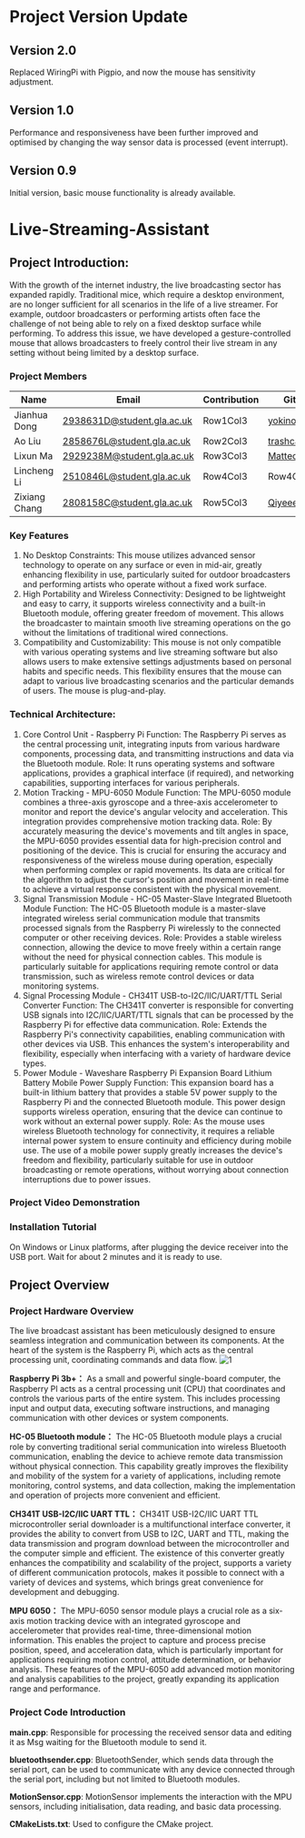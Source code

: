# Project Version Update
## Version 2.0
Replaced WiringPi with Pigpio, and now the mouse has sensitivity adjustment.

## Version 1.0
Performance and responsiveness have been further improved and optimised by changing the way sensor data is processed (event interrupt).

## Version 0.9
Initial version, basic mouse functionality is already available.


# Live-Streaming-Assistant

## Project Introduction:
With the growth of the internet industry, the live broadcasting sector has expanded rapidly. Traditional mice, which require a desktop environment, are no longer sufficient for all scenarios in the life of a live streamer. For example, outdoor broadcasters or performing artists often face the challenge of not being able to rely on a fixed desktop surface while performing. To address this issue, we have developed a gesture-controlled mouse that allows broadcasters to freely control their live stream in any setting without being limited by a desktop surface.

### Project Members
| Name | Email | Contribution | GitHub |
|----------|----------|----------|----------|
| Jianhua Dong |2938631D@student.gla.ac.uk | Row1Col3 |[ yokinoh](https://github.com/yokinoh) |
| Ao Liu | 2858676L@student.gla.ac.uk | Row2Col3 | [trashcanbomb](https://github.com/trashcanbomb) |
| Lixun Ma | 2929238M@student.gla.ac.uk | Row3Col3 | [Matteo](https://github.com/Matteolx98) |
| Lincheng Li | 2510846L@student.gla.ac.uk | Row4Col3 | Row4Col4 |
| Zixiang Chang | 2808158C@student.gla.ac.uk | Row5Col3 | [Qiyeeeee](https://github.com/Qiyeeeee) |


### Key Features
1. No Desktop Constraints: This mouse utilizes advanced sensor technology to operate on any surface or even in mid-air, greatly enhancing flexibility in use, particularly suited for outdoor broadcasters and performing artists who operate without a fixed work surface.
2. High Portability and Wireless Connectivity: Designed to be lightweight and easy to carry, it supports wireless connectivity and a built-in Bluetooth module, offering greater freedom of movement. This allows the broadcaster to maintain smooth live streaming operations on the go without the limitations of traditional wired connections.
3. Compatibility and Customizability: This mouse is not only compatible with various operating systems and live streaming software but also allows users to make extensive settings adjustments based on personal habits and specific needs. This flexibility ensures that the mouse can adapt to various live broadcasting scenarios and the particular demands of users. The mouse is plug-and-play.

### Technical Architecture:
1. Core Control Unit - Raspberry Pi
Function: The Raspberry Pi serves as the central processing unit, integrating inputs from various hardware components, processing data, and transmitting instructions and data via the Bluetooth module.
Role: It runs operating systems and software applications, provides a graphical interface (if required), and networking capabilities, supporting interfaces for various peripherals.
2. Motion Tracking - MPU-6050 Module
Function: The MPU-6050 module combines a three-axis gyroscope and a three-axis accelerometer to monitor and report the device's angular velocity and acceleration. This integration provides comprehensive motion tracking data.
Role: By accurately measuring the device's movements and tilt angles in space, the MPU-6050 provides essential data for high-precision control and positioning of the device. This is crucial for ensuring the accuracy and responsiveness of the wireless mouse during operation, especially when performing complex or rapid movements. Its data are critical for the algorithm to adjust the cursor's position and movement in real-time to achieve a virtual response consistent with the physical movement.
3. Signal Transmission Module - HC-05 Master-Slave Integrated Bluetooth Module
Function: The HC-05 Bluetooth module is a master-slave integrated wireless serial communication module that transmits processed signals from the Raspberry Pi wirelessly to the connected computer or other receiving devices.
Role: Provides a stable wireless connection, allowing the device to move freely within a certain range without the need for physical connection cables. This module is particularly suitable for applications requiring remote control or data transmission, such as wireless remote control devices or data monitoring systems.
4. Signal Processing Module - CH341T USB-to-I2C/IIC/UART/TTL Serial Converter
Function: The CH341T converter is responsible for converting USB signals into I2C/IIC/UART/TTL signals that can be processed by the Raspberry Pi for effective data communication.
Role: Extends the Raspberry Pi's connectivity capabilities, enabling communication with other devices via USB. This enhances the system's interoperability and flexibility, especially when interfacing with a variety of hardware device types.
5. Power Module - Waveshare Raspberry Pi Expansion Board Lithium Battery Mobile Power Supply
Function: This expansion board has a built-in lithium battery that provides a stable 5V power supply to the Raspberry Pi and the connected Bluetooth module. This power design supports wireless operation, ensuring that the device can continue to work without an external power supply.
Role: As the mouse uses wireless Bluetooth technology for connectivity, it requires a reliable internal power system to ensure continuity and efficiency during mobile use. The use of a mobile power supply greatly increases the device's freedom and flexibility, particularly suitable for use in outdoor broadcasting or remote operations, without worrying about connection interruptions due to power issues.
### Project Video Demonstration
### Installation Tutorial
On Windows or Linux platforms, after plugging the device receiver into the USB port. Wait for about 2 minutes and it is ready to use.

## Project Overview

### Project Hardware Overview
The live broadcast assistant has been meticulously designed to ensure seamless integration and communication between its components. At the heart of the system is the Raspberry Pi, which acts as the central processing unit, coordinating commands and data flow.
![1](https://github.com/Qiyeeeee/Live-Streaming-Assistant/assets/43346136/93156c6f-14b7-43c1-a2cd-0ebcdb054852)

**Raspberry Pi 3b+：** As a small and powerful single-board computer, the Raspberry PI acts as a central processing unit (CPU) that coordinates and controls the various parts of the entire system. This includes processing input and output data, executing software instructions, and managing communication with other devices or system components.

**HC-05 Bluetooth module：** The HC-05 Bluetooth module plays a crucial role by converting traditional serial communication into wireless Bluetooth communication, enabling the device to achieve remote data transmission without physical connection. This capability greatly improves the flexibility and mobility of the system for a variety of applications, including remote monitoring, control systems, and data collection, making the implementation and operation of projects more convenient and efficient.

**CH341T USB-I2C/IIC UART TTL：** CH341T USB-I2C/IIC UART TTL microcontroller serial downloader is a multifunctional interface converter, it provides the ability to convert from USB to I2C, UART and TTL, making the data transmission and program download between the microcontroller and the computer simple and efficient. The existence of this converter greatly enhances the compatibility and scalability of the project, supports a variety of different communication protocols, makes it possible to connect with a variety of devices and systems, which brings great convenience for development and debugging.

**MPU 6050：** The MPU-6050 sensor module plays a crucial role as a six-axis motion tracking device with an integrated gyroscope and accelerometer that provides real-time, three-dimensional motion information. This enables the project to capture and process precise position, speed, and acceleration data, which is particularly important for applications requiring motion control, attitude determination, or behavior analysis. These features of the MPU-6050 add advanced motion monitoring and analysis capabilities to the project, greatly expanding its application range and performance.


### Project Code Introduction
**main.cpp**: Responsible for processing the received sensor data and editing it as Msg waiting for the Bluetooth module to send it.

**bluetoothsender.cpp**: BluetoothSender, which sends data through the serial port, can be used to communicate with any device connected through the serial port, including but not limited to Bluetooth modules.

**MotionSensor.cpp**: MotionSensor implements the interaction with the MPU sensors, including initialisation, data reading, and basic data processing.

**CMakeLists.txt**: Used to configure the CMake project.
